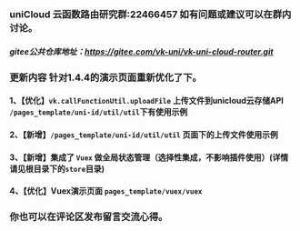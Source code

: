 ### uniCloud 云函数路由研究群:22466457 如有问题或建议可以在群内讨论。
##### gitee公共仓库地址：https://gitee.com/vk-uni/vk-uni-cloud-router.git
###  更新内容 针对1.4.4的演示页面重新优化了下。
#### 1、【优化】`vk.callFunctionUtil.uploadFile` 上传文件到unicloud云存储API `/pages_template/uni-id/util/util`下有使用示例
#### 2、【新增】`/pages_template/uni-id/util/util` 页面下的上传文件使用示例
#### 3、【新增】集成了 `Vuex` 做全局状态管理（选择性集成，不影响插件使用）(详情请见根目录下的`store`目录)
#### 4、【优化】Vuex演示页面 `pages_template/vuex/vuex`

### 你也可以在评论区发布留言交流心得。